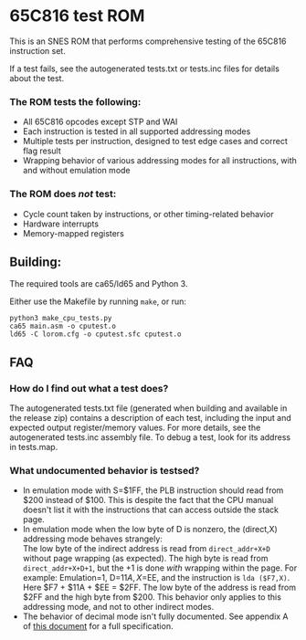 # 65C816 test ROM

This is an SNES ROM that performs comprehensive testing of the 65C816 instruction set.

If a test fails, see the autogenerated tests.txt or tests.inc files for details about the test.

### The ROM tests the following:

- All 65C816 opcodes except STP and WAI
- Each instruction is tested in all supported addressing modes
- Multiple tests per instruction, designed to test edge cases and correct flag result
- Wrapping behavior of various addressing modes for all instructions, with and without emulation mode

### The ROM does *not* test:

- Cycle count taken by instructions, or other timing-related behavior
- Hardware interrupts
- Memory-mapped registers

## Building:

The required tools are ca65/ld65 and Python 3.

Either use the Makefile by running `make`, or run:

    python3 make_cpu_tests.py
    ca65 main.asm -o cputest.o
    ld65 -C lorom.cfg -o cputest.sfc cputest.o

## FAQ

### How do I find out what a test does?

The autogenerated tests.txt file (generated when building and available in the release zip) contains a 
description of each test, including the input and expected output register/memory values. For more
details, see the autogenerated tests.inc assembly file. To debug a test, look for its address in tests.map.

### What undocumented behavior is testsed?

- In emulation mode with S=$1FF, the PLB instruction should read from $200 instead of $100. This is despite
the fact that the CPU manual doesn't list it with the instructions that can access outside the stack page.
- In emulation mode when the low byte of D is nonzero, the (direct,X) addressing mode behaves strangely:  
  The low byte of the indirect address is read from `direct_addr+X+D` without page wrapping (as expected). The high byte is read from `direct_addr+X+D+1`, but the +1 is done *with* wrapping within the page.
  For example: Emulation=1, D=$11A, X=$EE, and the instruction is `lda ($F7,X)`. Here $F7 + $11A + $EE = $2FF. The low byte of the address is read from $2FF and the high byte from $200.
  This behavior only applies to this addressing mode, and not to other indirect modes.
- The behavior of decimal mode isn't fully documented. See appendix A of [this document](http://www.6502.org/tutorials/decimal_mode.html#A) for a full specification.